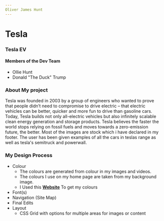 ```yaml
---
Oliver James Hunt
---
```






# Tesla 
### Tesla EV
#### Members of the Dev Team 
- Ollie Hunt
- Donald "The Duck" Trump

### About My project

 Tesla was founded in 2003 by a group of engineers who wanted to prove that people didn’t need to compromise to drive electric – that electric vehicles can be better, quicker and more fun to drive than gasoline cars. Today, Tesla builds not only all-electric vehicles but also infinitely scalable clean energy generation and storage products. Tesla believes the faster the world stops relying on fossil fuels and moves towards a zero-emission future, the better. Most of the images are stock which i have declared in my footer.
 The user has been given examples of all the cars in teslas range as well as tesla's semitruck and powerwall.

### My Design Process
   
- Colour
   * The colours are generated from colour in my images and videos.
   * The colours I use on my home page are taken from my background image.
   * I Used this [**Website**](https://html-color-codes.info/colors-from-image/) To get my colours
- Font(s)
- Navigation (Site Map)
- Final Edits
- Layout
   * CSS Grid with options for multiple areas for images or content
